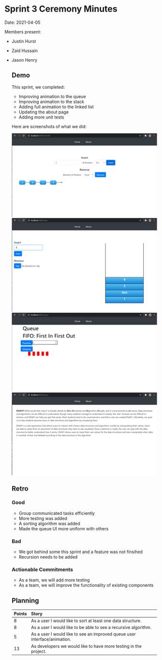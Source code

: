 # Sprint 3 Ceremony Minutes
  
Date: 2021-04-05

Members present:

* Justin Hurst
* Zaid Hussain 
* Jason Henry
  
  ## Demo
  
  This sprint, we completed:

    * Improving animation to the queue
    * Improving animation to the stack
    * Adding full animation to the linked list
    * Updating the about page
    * Adding more unit tests
  
  Here are screenshots of what we did:
  
  ![Linked List](/doc/images/Sprint3List.PNG?raw=true)
  ![Stack](/doc/images/Sprint3Stack.PNG?raw=true)
  ![Queue](/doc/images/Sprint3Queue.PNG?raw=true)
  ![About Page](/doc/images/Sprint3About.PNG?raw=true)
  
  ## Retro
  
  ### Good
  
  * Group communicated tasks efficiently 
  * More testing was added 
  * A sorting algorithm was added 
  * Made the queue UI more uniform with others 
  
  ### Bad
  
  * We got behind some this sprint and a feature was not finsihed 
  * Recursion needs to be added 
  
  ### Actionable Commitments
  
  * As a team, we will add more testing
  * As a team, we will improve the functionality of existing components 
  
  ## Planning
  
  Points | Story
  -------|--------
  8      | As a user I would like to sort at least one data structure.
  8      | As a user I would like to be able to see a recursive algorithm. 
  5      | As a user I would like to see an improved queue user interface/animation.
  13     | As developers we would like to have more testing in the project. 
